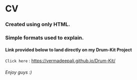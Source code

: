 # CV

### Created using only HTML.

### Simple formats used to explain.

#### Link provided below to land directly on my Drum-Kit Project
`Click here` : https://vermadeepali.github.io/Drum-Kit/

###### Enjoy guys :)
